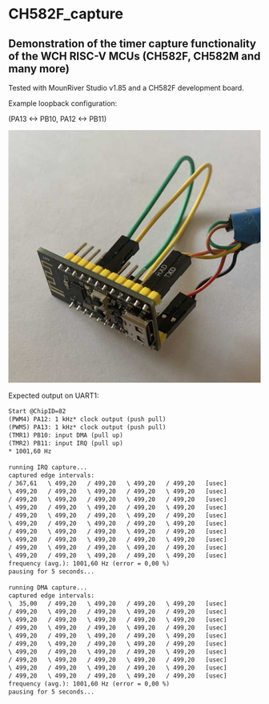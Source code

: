 # CH582F_capture

## Demonstration of the timer capture functionality of the WCH RISC-V MCUs (CH582F, CH582M and many more)

Tested with MounRiver Studio v1.85 and a CH582F development board.

Example loopback configuration:

(PA13 <-> PB10, PA12 <-> PB11)

![Photo of a CH582F development board with loopback connections](hardware.jpg)

Expected output on UART1:

	Start @ChipID=82
	(PWM4) PA12: 1 kHz* clock output (push pull)
	(PWM5) PA13: 1 kHz* clock output (push pull)
	(TMR1) PB10: input DMA (pull up)
	(TMR2) PB11: input IRQ (pull up)
	* 1001,60 Hz
	
	running IRQ capture...
	captured edge intervals:
	/ 367,61   \ 499,20   / 499,20   \ 499,20   / 499,20   [usec]
	\ 499,20   / 499,20   \ 499,20   / 499,20   \ 499,20   [usec]
	/ 499,20   \ 499,20   / 499,20   \ 499,20   / 499,20   [usec]
	\ 499,20   / 499,20   \ 499,20   / 499,20   \ 499,20   [usec]
	/ 499,20   \ 499,20   / 499,20   \ 499,20   / 499,20   [usec]
	\ 499,20   / 499,20   \ 499,20   / 499,20   \ 499,20   [usec]
	/ 499,20   \ 499,20   / 499,20   \ 499,20   / 499,20   [usec]
	\ 499,20   / 499,20   \ 499,20   / 499,20   \ 499,20   [usec]
	/ 499,20   \ 499,20   / 499,20   \ 499,20   / 499,20   [usec]
	\ 499,20   / 499,20   \ 499,20   / 499,20   \ 499,20   [usec]
	frequency (avg.): 1001,60 Hz (error = 0,00 %)
	pausing for 5 seconds...
	
	running DMA capture...
	captured edge intervals:
	\  35,00   / 499,20   \ 499,20   / 499,20   \ 499,20   [usec]
	/ 499,20   \ 499,20   / 499,20   \ 499,20   / 499,20   [usec]
	\ 499,20   / 499,20   \ 499,20   / 499,20   \ 499,20   [usec]
	/ 499,20   \ 499,20   / 499,20   \ 499,20   / 499,20   [usec]
	\ 499,20   / 499,20   \ 499,20   / 499,20   \ 499,20   [usec]
	/ 499,20   \ 499,20   / 499,20   \ 499,20   / 499,20   [usec]
	\ 499,20   / 499,20   \ 499,20   / 499,20   \ 499,20   [usec]
	/ 499,20   \ 499,20   / 499,20   \ 499,20   / 499,20   [usec]
	\ 499,20   / 499,20   \ 499,20   / 499,20   \ 499,20   [usec]
	/ 499,20   \ 499,20   / 499,20   \ 499,20   / 499,20   [usec]
	frequency (avg.): 1001,60 Hz (error = 0,00 %)
	pausing for 5 seconds...
